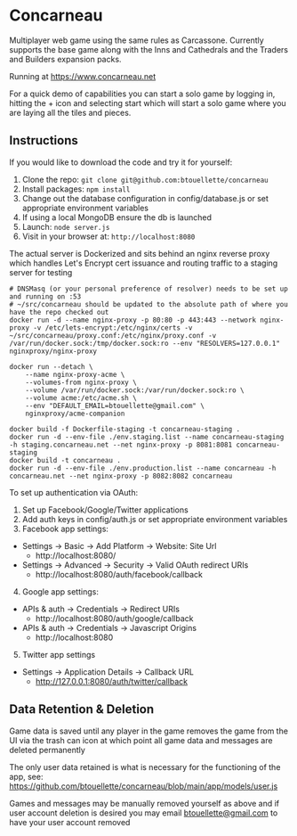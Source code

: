 # Concarneau

Multiplayer web game using the same rules as Carcassone. Currently supports the base game along with the Inns and Cathedrals and the Traders and Builders expansion packs.

Running at https://www.concarneau.net

For a quick demo of capabilities you can start a solo game by logging in, hitting the + icon and selecting start which will start a solo game where you are laying all the tiles and pieces.

## Instructions

If you would like to download the code and try it for yourself:

1. Clone the repo: `git clone git@github.com:btouellette/concarneau`
2. Install packages: `npm install`
3. Change out the database configuration in config/database.js or set appropriate environment variables
4. If using a local MongoDB ensure the db is launched
5. Launch: `node server.js`
6. Visit in your browser at: `http://localhost:8080`

The actual server is Dockerized and sits behind an nginx reverse proxy which handles Let's Encrypt cert issuance and routing traffic to a staging server for testing

```
# DNSMasq (or your personal preference of resolver) needs to be set up and running on :53
# ~/src/concarneau should be updated to the absolute path of where you have the repo checked out
docker run -d --name nginx-proxy -p 80:80 -p 443:443 --network nginx-proxy -v /etc/lets-encrypt:/etc/nginx/certs -v ~/src/concarneau/proxy.conf:/etc/nginx/proxy.conf -v /var/run/docker.sock:/tmp/docker.sock:ro --env "RESOLVERS=127.0.0.1" nginxproxy/nginx-proxy

docker run --detach \
    --name nginx-proxy-acme \
    --volumes-from nginx-proxy \
    --volume /var/run/docker.sock:/var/run/docker.sock:ro \
    --volume acme:/etc/acme.sh \
    --env "DEFAULT_EMAIL=btouellette@gmail.com" \
    nginxproxy/acme-companion

docker build -f Dockerfile-staging -t concarneau-staging .
docker run -d --env-file ./env.staging.list --name concarneau-staging -h staging.concarneau.net --net nginx-proxy -p 8081:8081 concarneau-staging
docker build -t concarneau .
docker run -d --env-file ./env.production.list --name concarneau -h concarneau.net --net nginx-proxy -p 8082:8082 concarneau
```

To set up authentication via OAuth:

1. Set up Facebook/Google/Twitter applications 
2. Add auth keys in config/auth.js or set appropriate environment variables
3. Facebook app settings:
 * Settings -> Basic -> Add Platform -> Website: Site Url
    * http://localhost:8080/
 * Settings -> Advanced -> Security -> Valid OAuth redirect URIs
    * http://localhost:8080/auth/facebook/callback
4. Google app settings:
 * APIs & auth -> Credentials -> Redirect URIs
    * http://localhost:8080/auth/google/callback 
 * APIs & auth -> Credentials -> Javascript Origins
    * http://localhost:8080
5. Twitter app settings
 * Settings -> Application Details -> Callback URL
    * http://127.0.0.1:8080/auth/twitter/callback

## Data Retention & Deletion

Game data is saved until any player in the game removes the game from the UI via the trash can icon at which point all game data and messages are deleted permanently

The only user data retained is what is necessary for the functioning of the app, see: https://github.com/btouellette/concarneau/blob/main/app/models/user.js

Games and messages may be manually removed yourself as above and if user account deletion is desired you may email btouellette@gmail.com to have your user account removed
